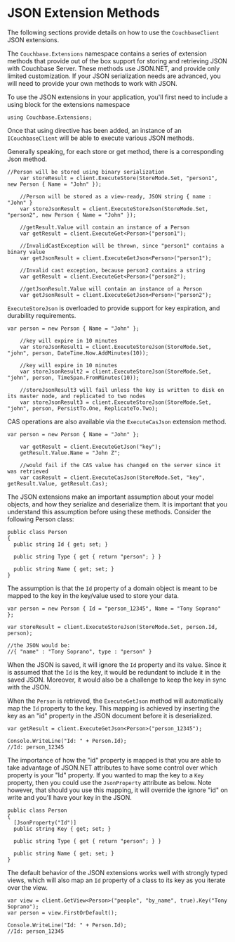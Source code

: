 # JSON Extension Methods

The following sections provide details on how to use the `CouchbaseClient` JSON
extensions.

The `Couchbase.Extensions` namespace contains a series of extension methods that
provide out of the box support for storing and retrieving JSON with Couchbase
Server. These methods use JSON.NET, and provide only limited customization. If
your JSON serialization needs are advanced, you will need to provide your own
methods to work with JSON.

To use the JSON extensions in your application, you'll first need to include a
using block for the extensions namespace


```
using Couchbase.Extensions;
```

Once that using directive has been added, an instance of an `ICouchbaseClient`
will be able to execute various JSON methods.

Generally speaking, for each store or get method, there is a corresponding Json
method.


```
//Person will be stored using binary serialization
    var storeResult = client.ExecuteStore(StoreMode.Set, "person1", new Person { Name = "John" });

    //Person will be stored as a view-ready, JSON string { name : "John" }
    var storeJsonResult = client.ExecuteStoreJson(StoreMode.Set, "person2", new Person { Name = "John" });

    //getResult.Value will contain an instance of a Person
    var getResult = client.ExecuteGet<Person>("person1");

    //InvalidCastException will be thrown, since "person1" contains a binary value
    var getJsonResult = client.ExecuteGetJson<Person>("person1");

    //Invalid cast exception, because person2 contains a string
    var getResult = client.ExecuteGet<Person>("person2");

    //getJsonResult.Value will contain an instance of a Person
    var getJsonResult = client.ExecuteGetJson<Person>("person2");
```

`ExecuteStoreJson` is overloaded to provide support for key expiration, and
durability requirements.


```
var person = new Person { Name = "John" };

    //key will expire in 10 minutes
    var storeJsonResult1 = client.ExecuteStoreJson(StoreMode.Set, "john", person, DateTime.Now.AddMinutes(10));

    //key will expire in 10 minutes
    var storeJsonResult2 = client.ExecuteStoreJson(StoreMode.Set, "john", person, TimeSpan.FromMinutes(10));

    //storeJsonResult3 will fail unless the key is written to disk on its master node, and replicated to two nodes
    var storeJsonResult3 = client.ExecuteStoreJson(StoreMode.Set, "john", person, PersistTo.One, ReplicateTo.Two);
```

CAS operations are also available via the `ExecuteCasJson` extension method.


```
var person = new Person { Name = "John" };

    var getResult = client.ExecuteGetJson("key");
    getResult.Value.Name = "John Z";

    //would fail if the CAS value has changed on the server since it was retrieved
    var casResult = client.ExecuteCasJson(StoreMode.Set, "key", getResult.Value, getResult.Cas);
```

The JSON extensions make an important assumption about your model objects, and
how they serialize and deserialize them. It is important that you understand
this assumption before using these methods. Consider the following Person class:


```
public class Person
{
  public string Id { get; set; }

  public string Type { get { return "person"; } }

  public string Name { get; set; }
}
```

The assumption is that the `Id` property of a domain object is meant to be
mapped to the key in the key/value used to store your data.


```
var person = new Person { Id = "person_12345", Name = "Tony Soprano" };

var storeResult = client.ExecuteStoreJson(StoreMode.Set, person.Id, person);

//the JSON would be:
//{ "name" : "Tony Soprano", type : "person" }
```

When the JSON is saved, it will ignore the `Id` property and its value. Since it
is assumed that the `Id` is the key, it would be redundant to include it in the
saved JSON. Moreover, it would also be a challenge to keep the key in sync with
the JSON.

When the `Person` is retrieved, the `ExecuteGetJson` method will automatically
map the `Id` property to the key. This mapping is achieved by inserting the key
as an "id" property in the JSON document before it is deserialized.


```
var getResult = client.ExecuteGetJson<Person>("person_12345");

Console.WriteLine("Id: " + Person.Id);
//Id: person_12345
```

The importance of how the "id" property is mapped is that you are able to take
advantage of JSON.NET attributes to have some control over which property is
your "Id" property. If you wanted to map the key to a `Key` property, then you
could use the `JsonProperty` attribute as below. Note however, that should you
use this mapping, it will override the ignore "id" on write and you'll have your
key in the JSON.


```
public class Person
{
  [JsonProperty("Id")]
  public string Key { get; set; }

  public string Type { get { return "person"; } }

  public string Name { get; set; }
}
```

The default behavior of the JSON extensions works well with strongly typed
views, which will also map an `Id` property of a class to its key as you iterate
over the view.


```
var view = client.GetView<Person>("people", "by_name", true).Key("Tony Soprano");
var person = view.FirstOrDefault();

Console.WriteLine("Id: " + Person.Id);
//Id: person_12345
```

<a id="couchbase-sdk-net-configuration"></a>
